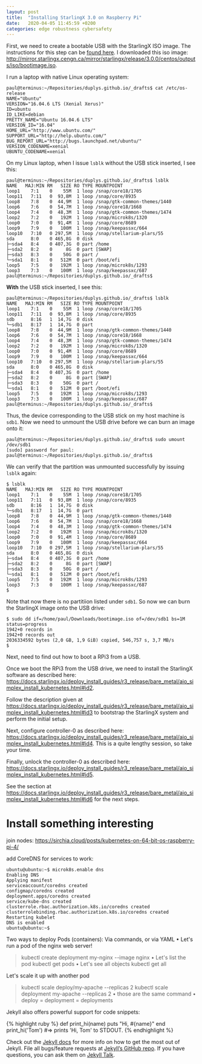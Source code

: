 ```yaml
---
layout: post
title:  "Installing StarlingX 3.0 on Raspberry Pi"
date:   2020-04-05 11:45:59 +0200
categories: edge robustness cybersafety
---
```

First, we need to create a bootable USB with the StarlingX ISO image. The instructions for this step can be [found here](https://docs.starlingx.io/deploy_install_guides/bootable_usb.html).
I downloaded this iso image: http://mirror.starlingx.cengn.ca/mirror/starlingx/release/3.0.0/centos/outputs/iso/bootimage.iso.

I run a laptop with native Linux operating system:

```shell
paul@terminus:~/Repositories/duplys.github.io/_drafts$ cat /etc/os-release 
NAME="Ubuntu"
VERSION="16.04.6 LTS (Xenial Xerus)"
ID=ubuntu
ID_LIKE=debian
PRETTY_NAME="Ubuntu 16.04.6 LTS"
VERSION_ID="16.04"
HOME_URL="http://www.ubuntu.com/"
SUPPORT_URL="http://help.ubuntu.com/"
BUG_REPORT_URL="http://bugs.launchpad.net/ubuntu/"
VERSION_CODENAME=xenial
UBUNTU_CODENAME=xenial
```

On my Linux laptop, when I issue `lsblk` without the USB stick inserted, I see this:

```shell
paul@terminus:~/Repositories/duplys.github.io/_drafts$ lsblk
NAME   MAJ:MIN RM   SIZE RO TYPE MOUNTPOINT
loop1    7:1    0    55M  1 loop /snap/core18/1705
loop11   7:11   0  93,8M  1 loop /snap/core/8935
loop8    7:8    0  44,9M  1 loop /snap/gtk-common-themes/1440
loop6    7:6    0  54,7M  1 loop /snap/core18/1668
loop4    7:4    0  48,3M  1 loop /snap/gtk-common-themes/1474
loop2    7:2    0   192M  1 loop /snap/microk8s/1320
loop0    7:0    0  91,4M  1 loop /snap/core/8689
loop9    7:9    0   100M  1 loop /snap/keepassxc/664
loop10   7:10   0 297,5M  1 loop /snap/stellarium-plars/55
sda      8:0    0 465,8G  0 disk 
├─sda4   8:4    0 407,3G  0 part /home
├─sda2   8:2    0     8G  0 part [SWAP]
├─sda3   8:3    0    50G  0 part /
└─sda1   8:1    0   512M  0 part /boot/efi
loop5    7:5    0   192M  1 loop /snap/microk8s/1293
loop3    7:3    0   100M  1 loop /snap/keepassxc/687
paul@terminus:~/Repositories/duplys.github.io/_drafts$ 
```

**With** the USB stick inserted, I see this:

```shell
paul@terminus:~/Repositories/duplys.github.io/_drafts$ lsblk
NAME   MAJ:MIN RM   SIZE RO TYPE MOUNTPOINT
loop1    7:1    0    55M  1 loop /snap/core18/1705
loop11   7:11   0  93,8M  1 loop /snap/core/8935
sdb      8:16   1  14,7G  0 disk 
└─sdb1   8:17   1  14,7G  0 part 
loop8    7:8    0  44,9M  1 loop /snap/gtk-common-themes/1440
loop6    7:6    0  54,7M  1 loop /snap/core18/1668
loop4    7:4    0  48,3M  1 loop /snap/gtk-common-themes/1474
loop2    7:2    0   192M  1 loop /snap/microk8s/1320
loop0    7:0    0  91,4M  1 loop /snap/core/8689
loop9    7:9    0   100M  1 loop /snap/keepassxc/664
loop10   7:10   0 297,5M  1 loop /snap/stellarium-plars/55
sda      8:0    0 465,8G  0 disk 
├─sda4   8:4    0 407,3G  0 part /home
├─sda2   8:2    0     8G  0 part [SWAP]
├─sda3   8:3    0    50G  0 part /
└─sda1   8:1    0   512M  0 part /boot/efi
loop5    7:5    0   192M  1 loop /snap/microk8s/1293
loop3    7:3    0   100M  1 loop /snap/keepassxc/687
paul@terminus:~/Repositories/duplys.github.io/_drafts$ 
```

Thus, the device corresponding to the USB stick on my host machine is `sdb1`. Now we need to unmount the USB drive before we can burn an image onto it:

```shell
paul@terminus:~/Repositories/duplys.github.io/_drafts$ sudo umount /dev/sdb1
[sudo] password for paul: 
paul@terminus:~/Repositories/duplys.github.io/_drafts$
```

We can verify that the partition was unmounted successfully by issuing `lsblk` again:

```shell
$ lsblk
NAME   MAJ:MIN RM   SIZE RO TYPE MOUNTPOINT
loop1    7:1    0    55M  1 loop /snap/core18/1705
loop11   7:11   0  93,8M  1 loop /snap/core/8935
sdb      8:16   1  14,7G  0 disk 
└─sdb1   8:17   1  14,7G  0 part 
loop8    7:8    0  44,9M  1 loop /snap/gtk-common-themes/1440
loop6    7:6    0  54,7M  1 loop /snap/core18/1668
loop4    7:4    0  48,3M  1 loop /snap/gtk-common-themes/1474
loop2    7:2    0   192M  1 loop /snap/microk8s/1320
loop0    7:0    0  91,4M  1 loop /snap/core/8689
loop9    7:9    0   100M  1 loop /snap/keepassxc/664
loop10   7:10   0 297,5M  1 loop /snap/stellarium-plars/55
sda      8:0    0 465,8G  0 disk 
├─sda4   8:4    0 407,3G  0 part /home
├─sda2   8:2    0     8G  0 part [SWAP]
├─sda3   8:3    0    50G  0 part /
└─sda1   8:1    0   512M  0 part /boot/efi
loop5    7:5    0   192M  1 loop /snap/microk8s/1293
loop3    7:3    0   100M  1 loop /snap/keepassxc/687
$ 
```

Note that now there is no partitiion listed under `sdb1`. So now we can burn the StarlingX image onto the USB drive:

```shell
$ sudo dd if=/home/paul/Downloads/bootimage.iso of=/dev/sdb1 bs=1M status=progress
1942+0 records in
1942+0 records out
2036334592 bytes (2,0 GB, 1,9 GiB) copied, 546,757 s, 3,7 MB/s
$ 
```

Next, need to find out how to boot a RPi3 from a USB. 

Once we boot the RPi3 from the USB drive, we need to install the StarlingX software as described here: https://docs.starlingx.io/deploy_install_guides/r3_release/bare_metal/aio_simplex_install_kubernetes.html#id2.

Follow the description given at https://docs.starlingx.io/deploy_install_guides/r3_release/bare_metal/aio_simplex_install_kubernetes.html#id3 to bootstrap the StarlingX system and perform the initial setup.

Next, configure controller-0 as described here: https://docs.starlingx.io/deploy_install_guides/r3_release/bare_metal/aio_simplex_install_kubernetes.html#id4. This is a quite lengthy session, so take your time.

Finally, unlock the controller-0 as described here: https://docs.starlingx.io/deploy_install_guides/r3_release/bare_metal/aio_simplex_install_kubernetes.html#id5.

See the section at https://docs.starlingx.io/deploy_install_guides/r3_release/bare_metal/aio_simplex_install_kubernetes.html#id6 for the next steps.

# Install something interesting

join nodes: https://sirchia.cloud/posts/kubernetes-on-64-bit-os-raspberry-pi-4/

add CoreDNS for services to work:

```shell
ubuntu@ubuntu:~$ microk8s.enable dns
Enabling DNS
Applying manifest
serviceaccount/coredns created
configmap/coredns created
deployment.apps/coredns created
service/kube-dns created
clusterrole.rbac.authorization.k8s.io/coredns created
clusterrolebinding.rbac.authorization.k8s.io/coredns created
Restarting kubelet
DNS is enabled
ubuntu@ubuntu:~$ 
```



Two ways to deploy Pods (containers): Via commands, or via YAML
• Let's run a pod of the nginx web server!
> kubectl create deployment my-nginx --image nginx
• Let's list the pod
> kubectl get pods
• Let's see all objects
> kubectl get all

Let's scale it up with another pod
> kubectl scale deploy/my-apache --replicas 2
> kubectl scale deployment my-apache --replicas 2
• those are the same command
• deploy = deployment = deployments

Jekyll also offers powerful support for code snippets:

{% highlight ruby %}
def print_hi(name)
  puts "Hi, #{name}"
end
print_hi('Tom')
#=> prints 'Hi, Tom' to STDOUT.
{% endhighlight %}

Check out the [Jekyll docs][jekyll-docs] for more info on how to get the most out of Jekyll. File all bugs/feature requests at [Jekyll’s GitHub repo][jekyll-gh]. If you have questions, you can ask them on [Jekyll Talk][jekyll-talk].

[jekyll-docs]: http://jekyllrb.com/docs/home
[jekyll-gh]:   https://github.com/jekyll/jekyll
[jekyll-talk]: https://talk.jekyllrb.com/
